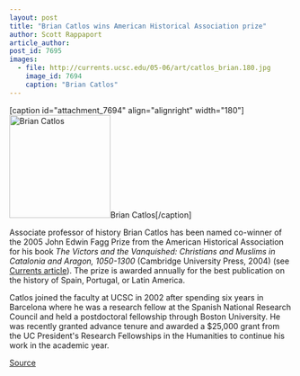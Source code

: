 ```yaml
---
layout: post
title: "Brian Catlos wins American Historical Association prize"
author: Scott Rappaport
article_author: 
post_id: 7695
images:
  - file: http://currents.ucsc.edu/05-06/art/catlos_brian.180.jpg
    image_id: 7694
    caption: "Brian Catlos"
---
```


[caption id="attachment_7694" align="alignright" width="180"]<a href="http://dev-ucsc-news.pantheonsite.io/wp-content/uploads/2005/11/catlos_brian.180.jpg"><img class="size-full wp-image-7694" src="http://dev-ucsc-news.pantheonsite.io/wp-content/uploads/2005/11/catlos_brian.180.jpg" alt="Brian Catlos" width="180" height="183" /></a>Brian Catlos[/caption]
<a name="content" id="content"></a>
<p>
  Associate professor of history Brian Catlos has been named co-winner of the 2005 John Edwin Fagg Prize from the American Historical Association for his book <i>The Victors and the Vanquished: Christians and Muslims in Catalonia and Aragon, 1050-1300</i> (Cambridge University Press, 2004) (see <a href="http://currents.ucsc.edu/05-06/09-26/catlos.asp">Currents article</a>). The prize is awarded annually for the best publication on the history of Spain, Portugal, or Latin America.
</p>
<p>
  Catlos joined the faculty at UCSC in 2002 after spending six years in Barcelona where he was a research fellow at the Spanish National Research Council and held a postdoctoral fellowship through Boston University. He was recently granted advance tenure and awarded a $25,000 grant from the UC President's Research Fellowships in the Humanities to continue his work in the academic year.
</p>
<p><a href="http://www1.ucsc.edu/currents/05-06/11-28/awards-catlos.asp" title="Permalink to awards-catlos">Source</a></p>
